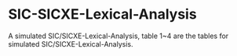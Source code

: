 # SIC-SICXE-Lexical-Analysis
A simulated SIC/SICXE-Lexical-Analysis, table 1~4 are the tables for simulated SIC/SICXE-Lexical-Analysis.
